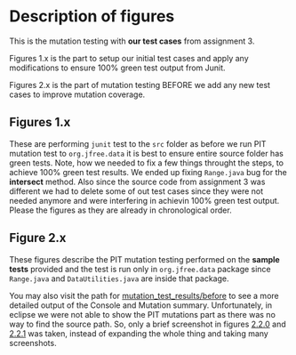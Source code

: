 
# Description of figures
This is the mutation testing with **our test cases** from assignment 3.

Figures 1.x is the part to setup our initial test cases and apply any modifications to ensure 100% green test output from Junit.

Figures 2.x is the part of mutation testing BEFORE we add any new test cases to improve mutation coverage.

## Figures 1.x
These are performing `junit` test to the `src` folder as before we run PIT mutation test to `org.jfree.data` it is best to ensure entire source folder has green tests.
Note, how we needed to fix a few things throught the steps, to achieve 100% green test results. We ended up fixing `Range.java` bug for the **intersect** method. Also since the source code from assignment 3 was different we had to delete some of out test cases since they were not needed anymore and were interfering in achievin 100% green test output. Please the figures as they are already in chronological order.

## Figure 2.x
These figures describe the PIT mutation testing performed on the **sample tests** provided and the test is run only in `org.jfree.data` package since `Range.java` and `DataUtilities.java` are inside that package.

You may also visit the path for [mutation_test_results/before](../mutation_test_results/before/) to see a more detailed output of the Console and Mutation summary. Unfortunately, in eclipse we were not able to show the PIT mutations part as there was no way to find the source path. So, only a brief screenshot in figures [2.2.0](2.2.0.png) and [2.2.1](2.2.1.png) was taken, instead of expanding the whole thing and taking many screenshots.


